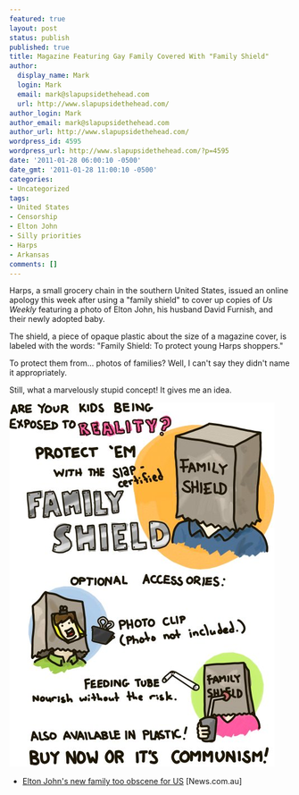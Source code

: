 ```yaml
---
featured: true
layout: post
status: publish
published: true
title: Magazine Featuring Gay Family Covered With "Family Shield"
author:
  display_name: Mark
  login: Mark
  email: mark@slapupsidethehead.com
  url: http://www.slapupsidethehead.com/
author_login: Mark
author_email: mark@slapupsidethehead.com
author_url: http://www.slapupsidethehead.com/
wordpress_id: 4595
wordpress_url: http://www.slapupsidethehead.com/?p=4595
date: '2011-01-28 06:00:10 -0500'
date_gmt: '2011-01-28 11:00:10 -0500'
categories:
- Uncategorized
tags:
- United States
- Censorship
- Elton John
- Silly priorities
- Harps
- Arkansas
comments: []
---
```

Harps, a small grocery chain in the southern United States, issued an online apology this week after using a "family shield" to cover up copies of _Us Weekly_ featuring a photo of Elton John, his husband David Furnish, and their newly adopted baby.

The shield, a piece of opaque plastic about the size of a magazine cover, is labeled with the words: "Family Shield: To protect young Harps shoppers."

To protect them from... photos of families? Well, I can't say they didn't name it appropriately.

Still, what a marvelously stupid concept! It gives me an idea.

![Are your children being exposed to reality? Protect 'em with the Slap-certified FAMILY SHIELD.](/wp-content/media/2011/01/family-shield.jpg "Accept no imitations! Buy only the SLAP-certified Family Shield!")

- [Elton John's new family too obscene for US](http://www.news.com.au/entertainment/celebrity/outrage-as-arkansas-grocery-store-censors-magazine-cover-of-elton-john-husband-and-baby/story-e6frfmqi-1225995551278) [News.com.au]
